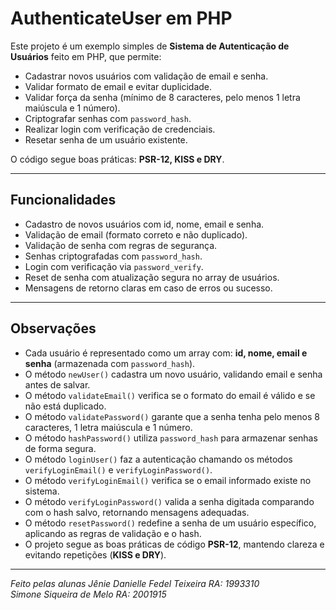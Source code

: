 # AuthenticateUser em PHP

Este projeto é um exemplo simples de **Sistema de Autenticação de Usuários** feito em PHP, que permite:  

- Cadastrar novos usuários com validação de email e senha.  
- Validar formato de email e evitar duplicidade.  
- Validar força da senha (mínimo de 8 caracteres, pelo menos 1 letra maiúscula e 1 número).  
- Criptografar senhas com `password_hash`.  
- Realizar login com verificação de credenciais.  
- Resetar senha de um usuário existente.  

O código segue boas práticas: **PSR-12, KISS e DRY**.  

---

## Funcionalidades

- Cadastro de novos usuários com id, nome, email e senha.  
- Validação de email (formato correto e não duplicado).  
- Validação de senha com regras de segurança.  
- Senhas criptografadas com `password_hash`.  
- Login com verificação via `password_verify`.  
- Reset de senha com atualização segura no array de usuários.  
- Mensagens de retorno claras em caso de erros ou sucesso.  

---

## Observações

- Cada usuário é representado como um array com: **id, nome, email e senha** (armazenada com `password_hash`).  
- O método `newUser()` cadastra um novo usuário, validando email e senha antes de salvar.  
- O método `validateEmail()` verifica se o formato do email é válido e se não está duplicado.  
- O método `validatePassword()` garante que a senha tenha pelo menos 8 caracteres, 1 letra maiúscula e 1 número.  
- O método `hashPassword()` utiliza `password_hash` para armazenar senhas de forma segura.  
- O método `loginUser()` faz a autenticação chamando os métodos `verifyLoginEmail()` e `verifyLoginPassword()`.  
- O método `verifyLoginEmail()` verifica se o email informado existe no sistema.  
- O método `verifyLoginPassword()` valida a senha digitada comparando com o hash salvo, retornando mensagens adequadas.  
- O método `resetPassword()` redefine a senha de um usuário específico, aplicando as regras de validação e o hash.  
- O projeto segue as boas práticas de código **PSR-12**, mantendo clareza e evitando repetições (**KISS e DRY**).  

---

*Feito pelas alunas Jênie Danielle Fedel Teixeira RA: 1993310  
Simone Siqueira de Melo RA: 2001915*  
